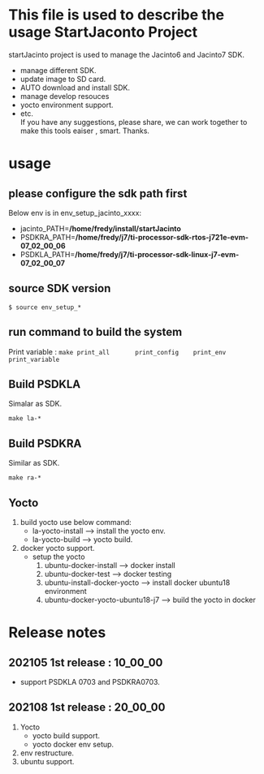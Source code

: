 # This file is used to describe the usage StartJaconto Project

startJacinto project is used to manage the Jacinto6 and Jacinto7 SDK. 

-  manage different SDK. 
-  update image to SD card. 
-  AUTO download and install SDK.
- manage develop resouces
- yocto environment support. 
- etc.  
If you have any suggestions, please share, we can work together to make this tools eaiser , smart. Thanks. 


# usage
## please configure the sdk path first
Below env is in env_setup_jacinto_xxxx: 
- jacinto_PATH=**/home/fredy/install/startJacinto**
- PSDKRA_PATH=**/home/fredy/j7/ti-processor-sdk-rtos-j721e-evm-07_02_00_06**
- PSDKLA_PATH=**/home/fredy/j7/ti-processor-sdk-linux-j7-evm-07_02_00_07**
## source SDK version

`$ source env_setup_*`
## run command to build the system
Print variable : 
    `make print_all       print_config    print_env   print_variable`

## Build PSDKLA
Simalar as SDK. 
```
make la-*
```
## Build PSDKRA
Similar as SDK. 
```
make ra-*
```
## Yocto 
1. build yocto use below command:
    - la-yocto-install --> install the yocto env. 
    - la-yocto-build   --> yocto build. 
2. docker yocto support. 
    - setup the yocto
        1. ubuntu-docker-install           --> docker install
        2. ubuntu-docker-test              --> docker testing 
        3. ubuntu-install-docker-yocto     --> install docker ubuntu18 environment
        4. ubuntu-docker-yocto-ubuntu18-j7 --> build the yocto in docker

# Release notes


## 202105 1st release : 10_00_00
- support PSDKLA 0703 and PSDKRA0703. 

## 202108 1st release : 20_00_00
1. Yocto
    - yocto build support. 
    - yocto docker env setup.
2. env restructure. 
3. ubuntu support. 


